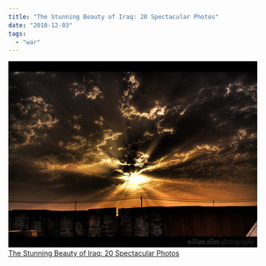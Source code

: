 ```yaml
---
title: "The Stunning Beauty of Iraq: 20 Spectacular Photos"
date: "2010-12-03"
tags: 
  - "war"
---
```

![image](/assets/laith/posts/2010/images/tumblr_inline_ntpzjcR8ha1sa3coh_540.png)  
[The Stunning Beauty of Iraq: 20 Spectacular Photos](https://www.lightstalking.com/photos-of-iraq)
